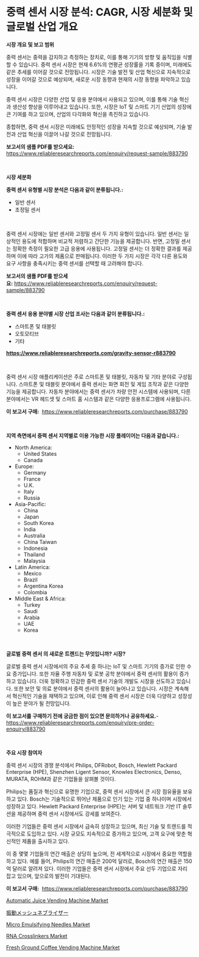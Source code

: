 <p><h1>중력 센서 시장 분석: CAGR, 시장 세분화 및 글로벌 산업 개요</h1></p><p><strong>시장 개요 및 보고 범위</strong></p>
<p><p>중력 센서는 중력을 감지하고 측정하는 장치로, 이를 통해 기기의 방향 및 움직임을 식별할 수 있습니다.  중력 센서 시장은 현재 6.6%의 연평균 성장률을 기록 중이며, 미래에도 같은 추세를 이어갈 것으로 전망됩니다. 시장은 기술 발전 및 산업 혁신으로 지속적으로 성장을 이어갈 것으로 예상되며, 새로운 시장 동향과 현재의 시장 동향을 파악하고 있습니다.</p><p>중력 센서 시장은 다양한 산업 및 응용 분야에서 사용되고 있으며, 이를 통해 기술 혁신과 생산성 향상을 이루어내고 있습니다. 또한, 시장은 IoT 및 스마트 기기 산업의 성장에 큰 기여를 하고 있으며, 산업의 다각화와 혁신을 촉진하고 있습니다.</p><p>종합하면, 중력 센서 시장은 미래에도 안정적인 성장을 지속할 것으로 예상되며, 기술 발전과 산업 혁신을 이끌어 나갈 것으로 전망됩니다.</p></p>
<p><strong>보고서의 샘플 PDF를 받으세요:</strong> <a href="https://www.reliableresearchreports.com/enquiry/request-sample/883790">https://www.reliableresearchreports.com/enquiry/request-sample/883790</a></p>
<p>&nbsp;</p>
<p><strong>시장 세분화</strong></p>
<p><strong>중력 센서 유형별 시장 분석은 다음과 같이 분류됩니다.:</strong></p>
<p><ul><li>일반 센서</li><li>초정밀 센서</li></ul></p>
<p>&nbsp;</p>
<p><p>중력 센서 시장에는 일반 센서와 고정밀 센서 두 가지 유형이 있습니다. 일반 센서는 일상적인 용도에 적합하며 비교적 저렴하고 간단한 기능을 제공합니다. 반면, 고정밀 센서는 정확한 측정이 필요한 고급 응용에 사용됩니다. 고정밀 센서는 더 정확한 결과를 제공하며 이에 따라 고가의 제품으로 판매됩니다. 이러한 두 가지 시장은 각각 다른 용도와 요구 사항을 충족시키는 중력 센서를 선택할 때 고려해야 합니다.</p></p>
<p><strong>보고서의 샘플 PDF를 받으세요:</strong>&nbsp;<a href="https://www.reliableresearchreports.com/enquiry/request-sample/883790">https://www.reliableresearchreports.com/enquiry/request-sample/883790</a></p>
<p>&nbsp;</p>
<p><strong> 중력 센서 응용 분야별 시장 산업 조사는 다음과 같이 분류됩니다.:</strong></p>
<p><ul><li>스마트폰 및 태블릿</li><li>오토모티브</li><li>기타</li></ul></p>
<p><strong><a href="https://www.reliableresearchreports.com/gravity-sensor-r883790">https://www.reliableresearchreports.com/gravity-sensor-r883790</a></strong></p>
<p>&nbsp;</p>
<p><p>중력 센서 시장 애플리케이션은 주로 스마트폰 및 태블릿, 자동차 및 기타 분야로 구성됩니다. 스마트폰 및 태블릿 분야에서 중력 센서는 화면 회전 및 게임 조작과 같은 다양한 기능을 제공합니다. 자동차 분야에서는 중력 센서가 차량 안전 시스템에 사용되며, 다른 분야에서는 VR 헤드셋 및 스마트 홈 시스템과 같은 다양한 응용프로그램에 사용됩니다.</p></p>
<p><strong>이 보고서 구매:</strong>&nbsp; <a href="https://www.reliableresearchreports.com/purchase/883790">https://www.reliableresearchreports.com/purchase/883790</a></p>
<p>&nbsp;</p>
<p><strong>지역 측면에서 중력 센서 지역별로 이용 가능한 시장 플레이어는 다음과 같습니다.:</strong></p>
<p><ul>
    <li>
        North America:
        <ul>
            <li>United States</li>
            <li>Canada</li>
        </ul>
    </li>
    <li>
        Europe:
        <ul>
            <li>Germany</li>
            <li>France</li>
            <li>U.K.</li>
            <li>Italy</li>
            <li>Russia</li>
        </ul>
    </li>
    <li>
        Asia-Pacific:
        <ul>
            <li>China</li>
            <li>Japan</li>
            <li>South Korea</li>
            <li>India</li>
            <li>Australia</li>
            <li>China Taiwan</li>
            <li>Indonesia</li>
            <li>Thailand</li>
            <li>Malaysia</li>
        </ul>
    </li>
    <li>
        Latin America:
        <ul>
            <li>Mexico</li>
            <li>Brazil</li>
            <li>Argentina Korea</li>
            <li>Colombia</li>
        </ul>
    </li>
    <li>
        Middle East & Africa:
        <ul>
            <li>Turkey</li>
            <li>Saudi</li>
            <li>Arabia</li>
            <li>UAE</li>
            <li>Korea</li>
        </ul>
    </li>
    </ul></p>
<p>&nbsp;</p>
<p><strong>글로벌 중력 센서 의 새로운 트렌드는 무엇입니까? 시장?</strong></p>
<p><p>글로벌 중력 센서 시장에서의 주요 추세 중 하나는 IoT 및 스마트 기기의 증가로 인한 수요 증가입니다. 또한 자율 주행 자동차 및 로봇 공학 분야에서 중력 센서의 활용이 증가하고 있습니다. 더욱 정확하고 민감한 중력 센서 기술의 개발도 시장을 선도하고 있습니다. 또한 보안 및 의료 분야에서 중력 센서의 활용이 늘어나고 있습니다. 시장은 계속해서 혁신적인 기술을 채택하고 있으며, 이로 인해 중력 센서 시장은 더욱 다양하고 성장성이 높은 분야가 될 전망입니다.</p></p>
<p><strong>이 보고서를 구매하기 전에 궁금한 점이 있으면 문의하거나 공유하세요.</strong>- <a href="https://www.reliableresearchreports.com/enquiry/pre-order-enquiry/883790">https://www.reliableresearchreports.com/enquiry/pre-order-enquiry/883790</a></p>
<p>&nbsp;</p>
<p><strong>주요 시장 참여자</strong></p>
<p><p>중력 센서 시장의 경쟁 분석에서 Philips, DFRobot, Bosch, Hewlett Packard Enterprise (HPE), Shenzhen Ligent Sensor, Knowles Electronics, Denso, MURATA, ROHM과 같은 기업들을 살펴볼 것이다. </p><p>Philips는 품질과 혁신으로 유명한 기업으로, 중력 센서 시장에서 큰 시장 점유율을 보유하고 있다. Bosch는 기술적으로 뛰어난 제품으로 인기 있는 기업 중 하나이며 시장에서 성장하고 있다. Hewlett Packard Enterprise (HPE)는 서버 및 네트워크 기반 IT 솔루션을 제공하며 중력 센서 시장에서도 강세를 보여준다. </p><p>이러한 기업들은 중력 센서 시장에서 급속히 성장하고 있으며, 최신 기술 및 트렌드를 적극적으로 도입하고 있다. 시장 규모도 지속적으로 증가하고 있으며, 고객 요구에 맞춘 혁신적인 제품을 출시하고 있다.</p><p>이 중 몇몇 기업들의 연간 매출은 상당히 높으며, 전 세계적으로 시장에서 중요한 역할을 하고 있다. 예를 들어, Philips의 연간 매출은 200억 달러로, Bosch의 연간 매출은 150억 달러로 알려져 있다. 이러한 기업들은 중력 센서 시장에서 주요 선두 기업으로 자리 잡고 있으며, 앞으로의 발전이 기대된다.</p></p>
<p><strong>이 보고서 구매:</strong>&nbsp;&nbsp;<a href="https://www.reliableresearchreports.com/purchase/883790">https://www.reliableresearchreports.com/purchase/883790</a></p>
<p><p><a href="https://github.com/kufem1/Market-Research-Report-List-2/blob/main/automatic-juice-vending-machine-market.md">Automatic Juice Vending Machine Market</a></p><p><a href="https://github.com/dadanedu33/Market-Research-Report-List-1/blob/main/505161530056.md">振動メッシュネブライザー</a></p><p><a href="https://www.linkedin.com/pulse/micro-emulsifying-needles-market-exploring-share-trends-oejae?trackingId=3EIJKzzqOB0Dcj6Ahlvc8Q%3D%3D">Micro Emulsifying Needles Market</a></p><p><a href="https://www.linkedin.com/pulse/rna-crosslinkers-market-size-cagr-trends-2024-2030-manifest-market-lpize?trackingId=nOJiyPzKKnZy%2BhHJprCC%2Bw%3D%3D">RNA Crosslinkers Market</a></p><p><a href="https://github.com/singletonthaxterkelliehr2df/Market-Research-Report-List-2/blob/main/fresh-ground-coffee-vending-machine-market.md">Fresh Ground Coffee Vending Machine Market</a></p></p>